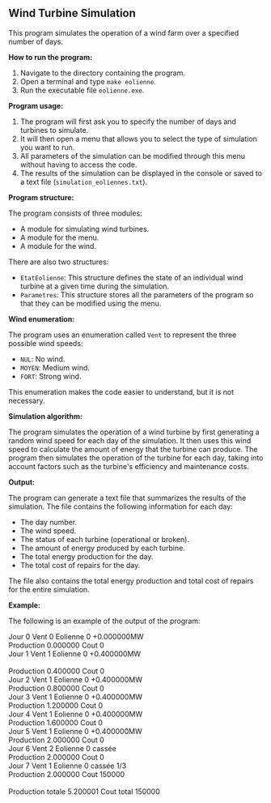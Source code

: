 ## Wind Turbine Simulation

This program simulates the operation of a wind farm over a specified number of days.

**How to run the program:**

1. Navigate to the directory containing the program.
2. Open a terminal and type `make eolienne`.
3. Run the executable file `eolienne.exe`.

**Program usage:**

1. The program will first ask you to specify the number of days and turbines to simulate.
2. It will then open a menu that allows you to select the type of simulation you want to run.
3. All parameters of the simulation can be modified through this menu without having to access the code.
4. The results of the simulation can be displayed in the console or saved to a text file (`simulation_eoliennes.txt`).

**Program structure:**

The program consists of three modules:

* A module for simulating wind turbines.
* A module for the menu.
* A module for the wind.

There are also two structures:

* `EtatEolienne`: This structure defines the state of an individual wind turbine at a given time during the simulation.
* `Parametres`: This structure stores all the parameters of the program so that they can be modified using the menu.

**Wind enumeration:**

The program uses an enumeration called `Vent` to represent the three possible wind speeds:

* `NUL`: No wind.
* `MOYEN`: Medium wind.
* `FORT`: Strong wind.

This enumeration makes the code easier to understand, but it is not necessary.

**Simulation algorithm:**

The program simulates the operation of a wind turbine by first generating a random wind speed for each day of the simulation. It then uses this wind speed to calculate the amount of energy that the turbine can produce. The program then simulates the operation of the turbine for each day, taking into account factors such as the turbine's efficiency and maintenance costs.

**Output:**

The program can generate a text file that summarizes the results of the simulation. The file contains the following information for each day:

* The day number.
* The wind speed.
* The status of each turbine (operational or broken).
* The amount of energy produced by each turbine.
* The total energy production for the day.
* The total cost of repairs for the day.

The file also contains the total energy production and total cost of repairs for the entire simulation.

**Example:**

The following is an example of the output of the program:

Jour 0 Vent 0	Eolienne 0 +0.000000MW<br>
Production 0.000000	Cout 0<br>
Jour 1 Vent 1	Eolienne 0 +0.400000MW<br>	
Production 0.400000	Cout 0<br>
Jour 2 Vent 1	Eolienne 0 +0.400000MW	<br>
Production 0.800000	Cout 0<br>
Jour 3 Vent 1	Eolienne 0 +0.400000MW	<br>
Production 1.200000	Cout 0<br>
Jour 4 Vent 1	Eolienne 0 +0.400000MW	<br>
Production 1.600000	Cout 0<br>
Jour 5 Vent 1	Eolienne 0 +0.400000MW	<br>
Production 2.000000	Cout 0<br>
Jour 6 Vent 2	Eolienne 0 cassée	<br>
Production 2.000000	Cout 0<br>
Jour 7 Vent 1	Eolienne 0 cassée 1/3	<br>
Production 2.000000	Cout 150000<br>
<br>
Production totale 5.200001	Cout total 150000<br>
